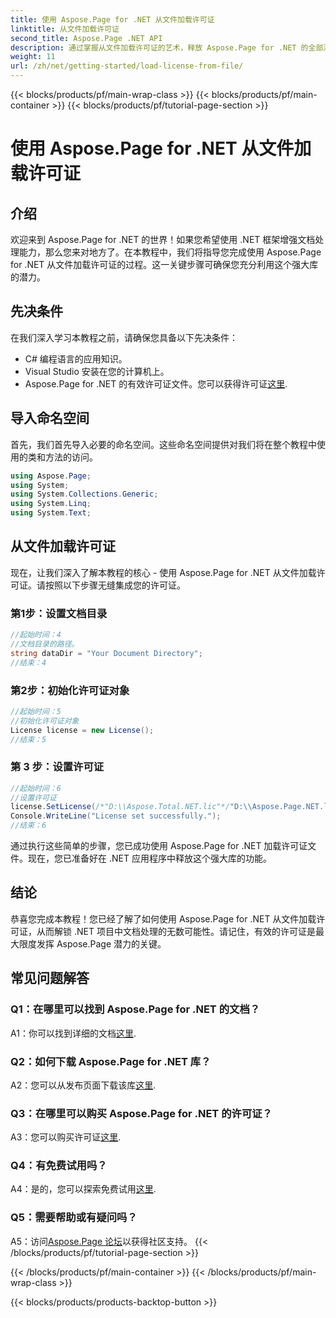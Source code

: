 ```yaml
---
title: 使用 Aspose.Page for .NET 从文件加载许可证
linktitle: 从文件加载许可证
second_title: Aspose.Page .NET API
description: 通过掌握从文件加载许可证的艺术，释放 Aspose.Page for .NET 的全部潜力。无缝提升您的文档处理能力。
weight: 11
url: /zh/net/getting-started/load-license-from-file/
---
```


{{< blocks/products/pf/main-wrap-class >}}
{{< blocks/products/pf/main-container >}}
{{< blocks/products/pf/tutorial-page-section >}}

# 使用 Aspose.Page for .NET 从文件加载许可证

## 介绍

欢迎来到 Aspose.Page for .NET 的世界！如果您希望使用 .NET 框架增强文档处理能力，那么您来对地方了。在本教程中，我们将指导您完成使用 Aspose.Page for .NET 从文件加载许可证的过程。这一关键步骤可确保您充分利用这个强大库的潜力。

## 先决条件

在我们深入学习本教程之前，请确保您具备以下先决条件：

- C# 编程语言的应用知识。
- Visual Studio 安装在您的计算机上。
-  Aspose.Page for .NET 的有效许可证文件。您可以获得许可证[这里](https://purchase.aspose.com/buy).

## 导入命名空间

首先，我们首先导入必要的命名空间。这些命名空间提供对我们将在整个教程中使用的类和方法的访问。

```csharp
using Aspose.Page;
using System;
using System.Collections.Generic;
using System.Linq;
using System.Text;
```

## 从文件加载许可证

现在，让我们深入了解本教程的核心 - 使用 Aspose.Page for .NET 从文件加载许可证。请按照以下步骤无缝集成您的许可证。

### 第1步：设置文档目录

```csharp
//起始时间：4
//文档目录的路径。
string dataDir = "Your Document Directory";
//结束：4
```

### 第2步：初始化许可证对象

```csharp
//起始时间：5
//初始化许可证对象
License license = new License();
//结束：5
```

### 第 3 步：设置许可证

```csharp
//起始时间：6
//设置许可证
license.SetLicense(/*"D:\\Aspose.Total.NET.lic"*/"D:\\Aspose.Page.NET.lic");
Console.WriteLine("License set successfully.");
//结束：6
```

通过执行这些简单的步骤，您已成功使用 Aspose.Page for .NET 加载许可证文件。现在，您已准备好在 .NET 应用程序中释放这个强大库的功能。

## 结论

恭喜您完成本教程！您已经了解了如何使用 Aspose.Page for .NET 从文件加载许可证，从而解锁 .NET 项目中文档处理的无数可能性。请记住，有效的许可证是最大限度发挥 Aspose.Page 潜力的关键。


## 常见问题解答

### Q1：在哪里可以找到 Aspose.Page for .NET 的文档？

 A1：你可以找到详细的文档[这里](https://reference.aspose.com/page/net/).

### Q2：如何下载 Aspose.Page for .NET 库？

 A2：您可以从发布页面下载该库[这里](https://releases.aspose.com/page/net/).

### Q3：在哪里可以购买 Aspose.Page for .NET 的许可证？

A3：您可以购买许可证[这里](https://purchase.aspose.com/buy).

### Q4：有免费试用吗？

 A4：是的，您可以探索免费试用[这里](https://releases.aspose.com/).

### Q5：需要帮助或有疑问吗？ 

 A5：访问[Aspose.Page 论坛](https://forum.aspose.com/c/page/39)以获得社区支持。
{{< /blocks/products/pf/tutorial-page-section >}}

{{< /blocks/products/pf/main-container >}}
{{< /blocks/products/pf/main-wrap-class >}}

{{< blocks/products/products-backtop-button >}}
